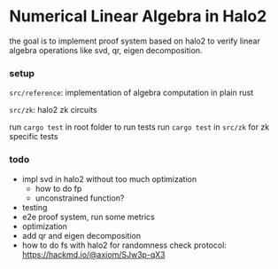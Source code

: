 # Numerical Linear Algebra in Halo2

the goal is to implement proof system based on halo2 to verify linear algebra operations
like svd, qr, eigen decomposition.

### setup

`src/reference`: implementation of algebra computation in plain rust

`src/zk`: halo2 zk circuits

run `cargo test` in root folder to run tests
run `cargo test` in `src/zk` for zk specific tests

### todo 
- impl svd in halo2 without too much optimization
    - how to do fp
    - unconstrained function?
- testing
- e2e proof system, run some metrics
- optimization
- add qr and eigen decomposition
- how to do fs with halo2 for randomness check protocol: https://hackmd.io/@axiom/SJw3p-qX3





